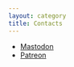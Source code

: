 ```yaml
---
layout: category
title: Contacts
---
```


* [Mastodon](https://mastodon.online/@ithaca)
* [Patreon](https://www.patreon.com/ithaca "Go to Patreon page")
